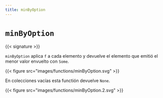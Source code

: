 ```yaml
---
title: minByOption
---
```


# `minByOption`

{{< signature >}}

`minByOption` aplica `f` a cada elemento y devuelve el elemento que emitió el menor valor envuelto con `Some`.

{{< figure src="images/functions/minByOption.svg" >}}

En colecciones vacías esta functión devuelve `None`.

{{< figure src="images/functions/minByOption.2.svg" >}}
